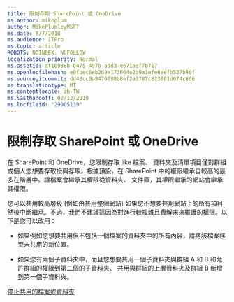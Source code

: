 ```yaml
---
title: 限制存取 SharePoint 或 OneDrive
ms.author: mikeplum
author: MikePlumleyMSFT
ms.date: 8/7/2018
ms.audience: ITPro
ms.topic: article
ROBOTS: NOINDEX, NOFOLLOW
localization_priority: Normal
ms.assetid: af1b936b-0475-497b-a6d3-e671aef7b717
ms.openlocfilehash: e0fbec6eb269a173664e2b9a1efe6eefb527b96f
ms.sourcegitcommit: dd43cc0a9470f98b8ef2a3787c823801d674c666
ms.translationtype: MT
ms.contentlocale: zh-TW
ms.lasthandoff: 02/12/2019
ms.locfileid: "29905139"
---
```

# <a name="restrict-access-in-sharepoint-or-onedrive"></a>限制存取 SharePoint 或 OneDrive

在 SharePoint 和 OneDrive，您限制存取 like 檔案、 資料夾及清單項目僅對群組或個人您想要存取授與存取。根據預設，在 SharePoint 中的權限繼承自較高的最多在階層中。讓檔案會繼承其權限從資料夾、 文件庫，其權限繼承的網站會繼承其權限。
  
您可以共用較高層級 (例如由共用整個網站) 如果您不想要共用網站上的所有項目然後中斷繼承。不過，我們不建議這因為對進行較複雜且費解未來維護的權限。以下是您可以改用：
  
- 如果例如您想要共用但不包括一個檔案的資料夾中的所有內容，請將該檔案移至未共用的新位置。
    
- 如果您有兩個子資料夾中，而且您想要共用一個子資料夾與群組 A 和 B 和允許群組的權限到第二個的子資料夾、 共用與群組的上層資料夾及群組 B 新增到第一個子資料夾。
    
[停止共用的檔案或資料夾](https://go.microsoft.com/fwlink/?linkid=2008861)
  

